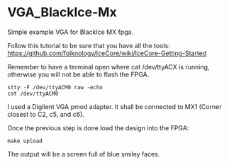 # VGA_BlackIce-Mx
Simple example VGA for BlackIce MX fpga.

Follow this tutorial to be sure that you have all the tools:
https://github.com/folknology/IceCore/wiki/IceCore-Getting-Started


Remember to have a terminal open where cat /dev/ttyACX is running, otherwise you
will not be able to flash the FPGA.
```
stty -F /dev/ttyACM0 raw -echo
cat /dev/ttyACM0
```

I used a Digilent VGA pmod adapter. It shall be connected to MX1 (Corner closest
to C2, c5, and c6).


Once the previous step is done load the design into the FPGA:
```
make upload
```

The output will be a screen full of blue smiley faces.
